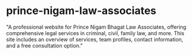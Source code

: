 # prince-nigam-law-associates
"A professional website for Prince Nigam Bhagat Law Associates, offering comprehensive legal services in criminal, civil, family law, and more. This site includes an overview of services, team profiles, contact information, and a free consultation option."
